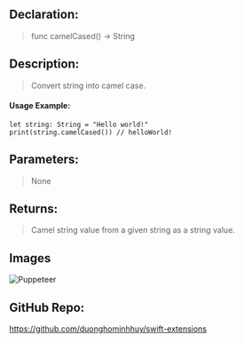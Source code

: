 ## Declaration: 
> func camelCased() -> String


## Description: 
> Convert string into camel case.


#### Usage Example: 
`````
let string: String = "Hello world!"
print(string.camelCased()) // helloWorld!
`````

## Parameters: 
> None


## Returns: 
> Camel string value from a given string as a string value.


## Images
![Puppeteer](https://octodex.github.com/images/puppeteer.png)


## GitHub Repo:
https://github.com/duonghominhhuy/swift-extensions



